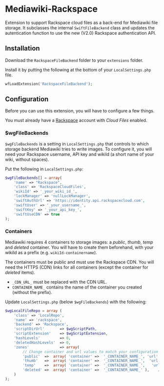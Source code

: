# Mediawiki-Rackspace
Extension to support Rackspace cloud files as a back-end for Mediawiki file storage. It subclasses the internal `SwiftFileBackend` class and updates the autentication function to use the new (V2.0) Rackspace authentication API.

## Installation
Download the `RackspaceFileBackend` folder to your `extensions` folder.

Install it by putting the following at the bottom of your `LocalSettings.php` file.
```php
wfLoadExtension('RackspaceFileBackend');
```

## Configuration
Before you can use this extension, you will have to  configure a few things.

You must already have a [Rackspace](https://www.rackspace.com/) account with _Cloud Files_ enabled.

### $wgFileBackends
`$wgFileBackends` is a setting in `LocalSettings.php` that controls to which storage backend Mediawiki tries to write images. To configure it, you will need your Rackspace username, API key and wikiId (a short name of your wiki, without spaces).

Put the following in `LocalSettings.php`:
```php
$wgFileBackends[] = array(
	'name' => "Rackspace",
	'class' => 'RackspaceCloudFiles',
	'wikiId' => '_your_wiki_id_',
	'lockManager' => 'nullLockManager',
	'swiftAuthUrl' => 'https://identity.api.rackspacecloud.com',
	'swiftUser' => '_your_username_',
	'swiftKey' => '_your_api_key_',
	'swiftUseCDN' => true
);
```

### Containers
Mediawiki requires 4 containers to storage images: a _public_, _thumb_, _temp_ and _deleted_ container. You will have to create them beforehand, with your wikiId as a prefix (e.g. `wikiId-containername`).

The containers must be public and must use the Rackspace CDN. You will need the HTTPS (CDN) links for all containers (except the container for _deleted_ items).

* `_CDN_URL_` must be replaced with the CDN URL.
* `CONTAINER_NAME_` contains the name of the container you created (without the prefix).

Update `LocalSettings.php` (below `$wgFileBackends`) with the following:

```php
$wgLocalFileRepo = array (
	'class' => 'LocalRepo',
	'name' => 'rackspace',
	'backend' => 'Rackspace',
	'scriptDirUrl'       => $wgScriptPath,
	'scriptExtension'    => $wgScriptExtension,
	'hashLevels'         => 0,
	'deletedHashLevels'  => 0,
	'zones'              => array(
		// Change container and url values to match your configuration settings
		'public'  =>  array( 'container' =>  '_CONTAINER_NAME_', 'url' => '_CDN_URL_' ),
		'thumb'   =>  array( 'container' =>  '_CONTAINER_NAME_',  'url' => '_CDN_URL_' ),
		'temp'    =>  array( 'container' =>  '_CONTAINER_NAME_',   'url' => '_CDN_URL_' ),
		'deleted' =>  array( 'container' =>  '_CONTAINER_NAME_' ),    // deleted items don't have a URL
	)
);
```